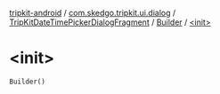 [tripkit-android](../../../index.md) / [com.skedgo.tripkit.ui.dialog](../../index.md) / [TripKitDateTimePickerDialogFragment](../index.md) / [Builder](index.md) / [&lt;init&gt;](./-init-.md)

# &lt;init&gt;

`Builder()`